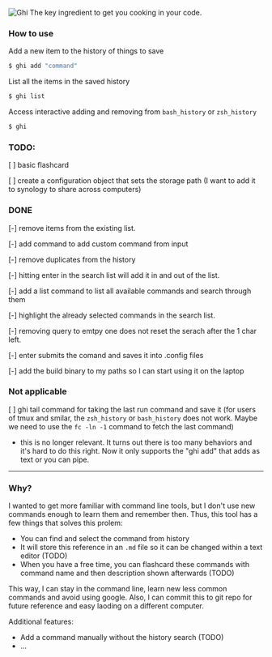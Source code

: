 
![Ghi](https://github.com/samuherek/ghi/assets/5614385/784fc006-d875-4300-b113-f0644db4da69)
The key ingredient to get you cooking in your code.

### How to use


Add a new item to the history of things to save
```sh
$ ghi add "command" 
```

List all the items in the saved history
```sh
$ ghi list
```

Access interactive adding and removing from `bash_history` or `zsh_history`
```sh
$ ghi
```


### TODO:
[ ] basic flashcard

[ ] create a configuration object that sets the storage path (I want to add it to synology to share across computers)


### DONE
[-] remove items from the existing list.

[-] add command to add custom command from input

[-] remove duplicates from the history

[-] hitting enter in the search list will add it in and out of the list.

[-] add a list command to list all available commands and search through them

[-] highlight the already selected commands in the search list.

[-] removing query to emtpy one does not reset the serach after the 1 char left.

[-] enter submits the comand and saves it into .config files

[-] add the build binary to my paths so I can start using it on the laptop


### Not applicable

[ ] ghi tail command for taking the last run command and save it (for users of tmux and smilar, the `zsh_history` or `bash_history` does not work. Maybe we need to use the `fc -ln -1` command to fetch the last command)
- this is no longer relevant. It turns out there is too many behaviors and it's hard to do this right. Now it only supports the "ghi add" that adds as text or you can pipe. 


--- 

### Why?
I wanted to get more familiar with command line tools, but I don't use new commands enough to learn them and remember then. Thus, this tool has a few things that solves this prolem:
- You can find and select the command from history
- It will store this reference in an `.md` file so it can be changed within a text editor (TODO)
- When you have a free time, you can flashcard these commands with command name and then description shown afterwards (TODO)

This way, I can stay in the command line, learn new less common commands and avoid using google. 
Also, I can commit this to git repo for future reference and easy laoding on a different computer.

Additional features:
- Add a command manually without the history search (TODO)
- ...
